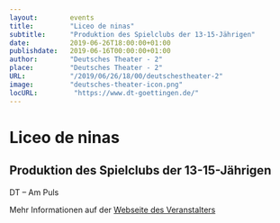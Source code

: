 ```yaml
---
layout:        events
title:         "Liceo de ninas"
subtitle:      "Produktion des Spielclubs der 13-15-Jährigen"
date:          2019-06-26T18:00:00+01:00
publishdate:   2019-06-16T00:00:00+01:00
author:        "Deutsches Theater - 2"
place:         "Deutsches Theater - 2"
URL:           "/2019/06/26/18/00/deutschestheater-2"
image:         "deutsches-theater-icon.png"
locURL:         "https://www.dt-goettingen.de/"
---
```


Liceo de ninas
===========

Produktion des Spielclubs der 13-15-Jährigen
-----------

 DT – Am Puls

Mehr Informationen auf der [Webseite des Veranstalters](https://www.dt-goettingen.de/stueck/liceo-den-ninas/)
